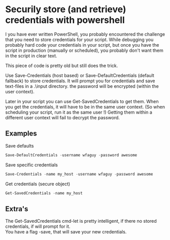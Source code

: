 # Securily store (and retrieve) credentials with powershell
I you have ever written PowerShell, you probably encountered the challenge that you need to store credentials for your script.  While debugging you probably hard code your credentials in your script, but once you have the script in production (manually or scheduled), you probably don't want them in the script in clear text.

This piece of code is pretty old but still does the trick.

Use Save-Credentials (host based) or Save-DefaultCredentials (default fallback) to store credentials.
It will prompt you for credentials and save text-files in a .\input directory.  the password will be encrypted (within the user context).

Later in your script you can use Get-SavedCredentials to get them.  When you get the credentials, it will have to be in the same user context. (So when scheduling your script, run it as the same user !)
Getting them within a different user context will fail to decrypt the password.

## Examples
Save defaults
``` powershell
Save-DefaultCredentials -username wfaguy -password awesome
```
Save specific credentials
``` powershell
Save-Credentials -name my_host -username wfaguy -password awesome
```
Get credentials (secure object)
``` powershell
Get-SavedCredentials -name my_host
```

## Extra's
The Get-SavedCredentials cmd-let is pretty intelligent, if there no stored credentials, if will prompt for it.  
You have a flag -save, that will save your new credentials.